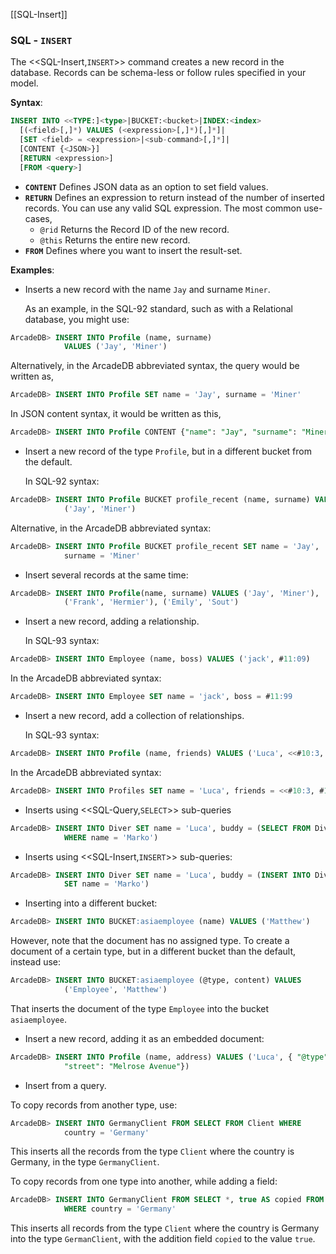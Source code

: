 [[SQL-Insert]]
### SQL - `INSERT`

The <<SQL-Insert,`INSERT`>> command creates a new record in the database.  Records can be schema-less or follow rules specified in your model.

**Syntax**:

```sql
INSERT INTO <<TYPE:]<type>|BUCKET:<bucket>|INDEX:<index>
  [(<field>[,]*) VALUES (<expression>[,]*)[,]*]|
  [SET <field> = <expression>|<sub-command>[,]*]|
  [CONTENT {<JSON>}]
  [RETURN <expression>] 
  [FROM <query>]
```

- **`CONTENT`** Defines JSON data as an option to set field values.
- **`RETURN`** Defines an expression to return instead of the number of inserted records.  You can use any valid SQL expression.  The most common use-cases,
  - `@rid` Returns the Record ID of the new record.
  - `@this` Returns the entire new record.
- **`FROM`** Defines where you want to insert the result-set.

**Examples**:

- Inserts a new record with the name `Jay` and surname `Miner`.

  As an example, in the SQL-92 standard, such as with a Relational database, you might use:

```sql
ArcadeDB> INSERT INTO Profile (name, surname) 
            VALUES ('Jay', 'Miner')
```

  Alternatively, in the ArcadeDB abbreviated syntax, the query would be written as,

```sql
ArcadeDB> INSERT INTO Profile SET name = 'Jay', surname = 'Miner'
```

  In JSON content syntax, it would be written as this,

```sql
ArcadeDB> INSERT INTO Profile CONTENT {"name": "Jay", "surname": "Miner"}
```

- Insert a new record of the type `Profile`, but in a different bucket from the default.  

  In SQL-92 syntax:

```sql
ArcadeDB> INSERT INTO Profile BUCKET profile_recent (name, surname) VALUES 
            ('Jay', 'Miner')
```

Alternative, in the ArcadeDB abbreviated syntax:

```sql
ArcadeDB> INSERT INTO Profile BUCKET profile_recent SET name = 'Jay', 
            surname = 'Miner'
```

- Insert several records at the same time:

```sql
ArcadeDB> INSERT INTO Profile(name, surname) VALUES ('Jay', 'Miner'), 
            ('Frank', 'Hermier'), ('Emily', 'Sout')
```

- Insert a new record, adding a relationship.

  In SQL-93 syntax:

```sql
ArcadeDB> INSERT INTO Employee (name, boss) VALUES ('jack', #11:09)
```

  In the ArcadeDB abbreviated syntax:

```sql
ArcadeDB> INSERT INTO Employee SET name = 'jack', boss = #11:99
```

- Insert a new record, add a collection of relationships.

  In SQL-93 syntax:

```sql
ArcadeDB> INSERT INTO Profile (name, friends) VALUES ('Luca', <<#10:3, #10:4])
```

  In the ArcadeDB abbreviated syntax:

```sql
ArcadeDB> INSERT INTO Profiles SET name = 'Luca', friends = <<#10:3, #10:4]
```

- Inserts using <<SQL-Query,`SELECT`>> sub-queries

```sql
ArcadeDB> INSERT INTO Diver SET name = 'Luca', buddy = (SELECT FROM Diver 
            WHERE name = 'Marko')
```

- Inserts using <<SQL-Insert,`INSERT`>> sub-queries:

```sql
ArcadeDB> INSERT INTO Diver SET name = 'Luca', buddy = (INSERT INTO Diver 
            SET name = 'Marko')
```

- Inserting into a different bucket:

```sql
ArcadeDB> INSERT INTO BUCKET:asiaemployee (name) VALUES ('Matthew')
```

  However, note that the document has no assigned type.  To create a document of a certain type, but in a different bucket than the default, instead use:

```sql
ArcadeDB> INSERT INTO BUCKET:asiaemployee (@type, content) VALUES 
            ('Employee', 'Matthew')
```

  That inserts the document of the type `Employee` into the bucket `asiaemployee`.

- Insert a new record, adding it as an embedded document:

```sql
ArcadeDB> INSERT INTO Profile (name, address) VALUES ('Luca', { "@type": "d", 
            "street": "Melrose Avenue"})
```

- Insert from a query.

To copy records from another type, use:

```sql
ArcadeDB> INSERT INTO GermanyClient FROM SELECT FROM Client WHERE 
            country = 'Germany'
```

This inserts all the records from the type `Client` where the country is Germany, in the type `GermanyClient`.

To copy records from one type into another, while adding a field:

```sql
ArcadeDB> INSERT INTO GermanyClient FROM SELECT *, true AS copied FROM Client 
            WHERE country = 'Germany'
```

  This inserts all records from the type `Client` where the country is Germany into the type `GermanClient`, with the addition field `copied` to the value `true`.
